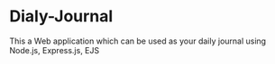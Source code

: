 # Dialy-Journal
This a Web application which can be used as your daily journal using Node.js, Express.js, EJS

